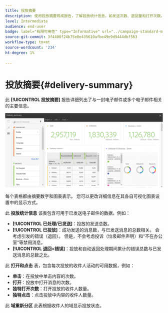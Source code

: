 ```yaml
---
title: 投放摘要
description: 使用投放摘要现成报告，了解投放统计信息，如发送次数、退回量和打开次数。
level: Intermediate
audience: end-user
badge: label="有限可用性" type="Informative" url="../campaign-standard-migration-home.md" tooltip="仅限于Campaign Standard已迁移的用户"
source-git-commit: 3f4400f24b75e8e435610afbe49e9d9444dbf563
workflow-type: tm+mt
source-wordcount: '234'
ht-degree: 1%

---
```


# 投放摘要{#delivery-summary}

此 **[!UICONTROL 投放摘要]** 报告详细列出了与一封电子邮件或多个电子邮件相关的主要信息。

![](assets/campaign_reports_1.png)

每个表格都由摘要数字和图表表示。 您可以更改详细信息在其各自可视化图表设置中的显示方式。

此 **投放统计信息** 该表包含可用于已发送电子邮件的数据，例如：

* **[!UICONTROL 已处理/已发送]**：投放的发送总数。
* **[!UICONTROL 已投放]**：成功发送的消息数，与已发送消息的总数相关。 会考虑引发的错误（退回）。 但是，不会考虑投诉（垃圾邮件声明）和“不在办公室”等禁用消息。
* **[!UICONTROL 退回+错误]**：投放和自动返回处理期间累计的错误总数与已发送消息的总数之比。

此 **打开和点击** 表，包含每次投放的收件人活动的可用数据，例如：

* **单击**：在投放中单击内容的次数。
* **打开**：投放中打开消息的次数。
* **独特打开次数**：打开投放的收件人数量。
* **独特点击**：点击投放中内容的收件人数量。

此 **域重新分区** 此表根据收件人的域显示投放状态。
